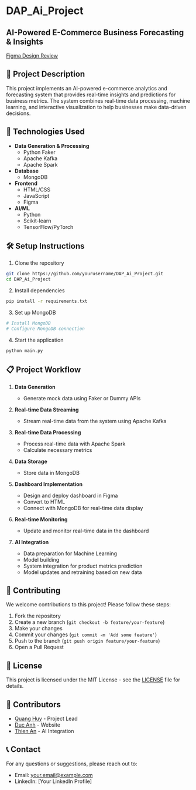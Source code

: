 # DAP_Ai_Project

## AI-Powered E-Commerce Business Forecasting & Insights

[Figma Design Review]()

## 📝 Project Description
This project implements an AI-powered e-commerce analytics and forecasting system that provides real-time insights and predictions for business metrics. The system combines real-time data processing, machine learning, and interactive visualization to help businesses make data-driven decisions.

## 🚀 Technologies Used
- **Data Generation & Processing**
  - Python Faker
  - Apache Kafka
  - Apache Spark
- **Database**
  - MongoDB
- **Frontend**
  - HTML/CSS
  - JavaScript
  - Figma
- **AI/ML**
  - Python
  - Scikit-learn
  - TensorFlow/PyTorch

## 🛠️ Setup Instructions
1. Clone the repository
```bash
git clone https://github.com/yourusername/DAP_Ai_Project.git
cd DAP_Ai_Project
```

2. Install dependencies
```bash
pip install -r requirements.txt
```

3. Set up MongoDB
```bash
# Install MongoDB
# Configure MongoDB connection
```

4. Start the application
```bash
python main.py
```

## 📋 Project Workflow

1. **Data Generation**
   - Generate mock data using Faker or Dummy APIs

2. **Real-time Data Streaming**
   - Stream real-time data from the system using Apache Kafka

3. **Real-time Data Processing**
   - Process real-time data with Apache Spark
   - Calculate necessary metrics

4. **Data Storage**
   - Store data in MongoDB

5. **Dashboard Implementation**
   - Design and deploy dashboard in Figma
   - Convert to HTML
   - Connect with MongoDB for real-time data display

6. **Real-time Monitoring**
   - Update and monitor real-time data in the dashboard

7. **AI Integration**
   - Data preparation for Machine Learning
   - Model building
   - System integration for product metrics prediction
   - Model updates and retraining based on new data

## 🤝 Contributing
We welcome contributions to this project! Please follow these steps:

1. Fork the repository
2. Create a new branch (`git checkout -b feature/your-feature`)
3. Make your changes
4. Commit your changes (`git commit -m 'Add some feature'`)
5. Push to the branch (`git push origin feature/your-feature`)
6. Open a Pull Request

## 📄 License
This project is licensed under the MIT License - see the [LICENSE](LICENSE) file for details.

## 👥 Contributors
- [Quang Huy](https://github.com/huy050822) - Project Lead
- [Duc Anh](https://github.com/SENULT) - Website
- [Thien An](https://github.com/philipannt) - AI Integration

## 📞 Contact
For any questions or suggestions, please reach out to:
- Email: your.email@example.com
- LinkedIn: [Your LinkedIn Profile] 

